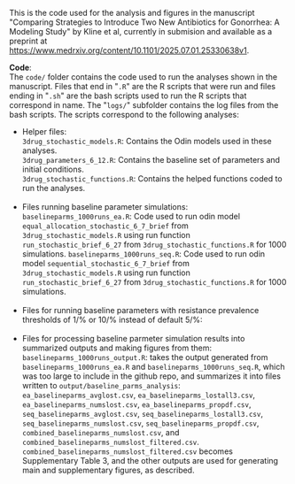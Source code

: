 This is the code used for the analysis and figures in the manuscript "Comparing Strategies to Introduce Two New Antibiotics for Gonorrhea: A Modeling Study" by Kline et al, currently in submision and available as a preprint at https://www.medrxiv.org/content/10.1101/2025.07.01.25330638v1. 

__Code__: \
The `code/` folder contains the code used to run the analyses shown in the manuscript. Files that end in "`.R`" are the R scripts that were run and files ending in "`.sh`" are the bash scripts used to run the R scripts that correspond in name. The "`logs/`" subfolder contains the log files from the bash scripts. The scripts correspond to the following analyses: 
* Helper files: \
      `3drug_stochastic_models.R`: Contains the Odin models used in these analyses. \
      `3drug_parameters_6_12.R`: Contains the baseline set of parameters and initial conditions. \
      `3drug_stochastic_functions.R`: Contains the helped functions coded to run the analyses. <br><br>
* Files running baseline parameter simulations: \
      `baselineparms_1000runs_ea.R`: Code used to run odin model `equal_allocation_stochastic_6_7_brief` from `3drug_stochastic_models.R` using run function `run_stochastic_brief_6_27` from `3drug_stochastic_functions.R` for 1000 simulations.
      `baselineparms_1000runs_seq.R`: Code used to run odin model `sequential_stochastic_6_7_brief` from `3drug_stochastic_models.R` using run function `run_stochastic_brief_6_27` from `3drug_stochastic_functions.R` for 1000 simulations. <br><br>
* Files for running baseline parameters with resistance prevalence thresholds of 1/% or 10/% instead of default 5/%: <br><br>
* Files for processing baseline parmeter simulation results into summarized outputs and making figures from them: 
      `baselineparms_1000runs_output.R`: takes the output generated from `baselineparms_1000runs_ea.R` and `baselineparms_1000runs_seq.R`, which was too large to include in the github repo, and summarizes it into files written to `output/baseline_parms_analysis`: `ea_baselineparms_avglost.csv`, `ea_baselineparms_lostall3.csv`, `ea_baselineparms_numslost.csv`, `ea_baselineparms_propdf.csv`, `seq_baselineparms_avglost.csv`, `seq_baselineparms_lostall3.csv`, `seq_baselineparms_numslost.csv`, `seq_baselineparms_propdf.csv`, `combined_baselineparms_numslost.csv`, and `combined_baselineparms_numslost_filtered.csv`. `combined_baselineparms_numslost_filtered.csv` becomes Supplementary Table 3, and the other outputs are used for generating main and supplementary figures, as described.



